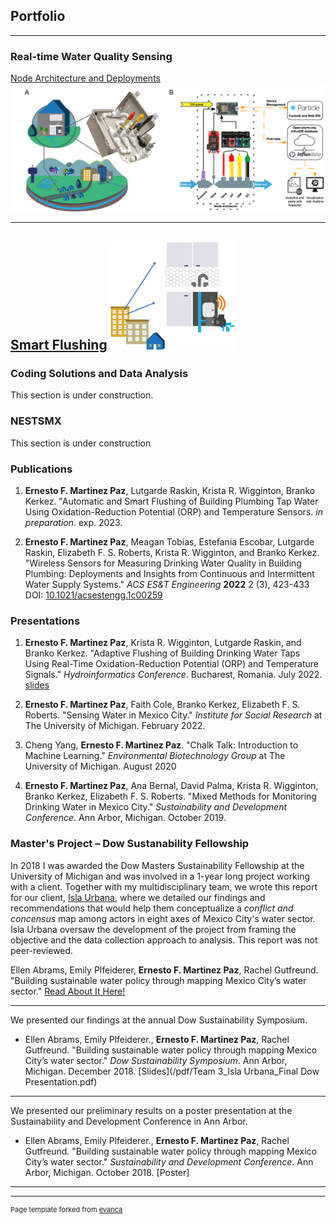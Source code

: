 ## Portfolio

---

### Real-time Water Quality Sensing

[Node Architecture and Deployments](/Project1.html) 
<img src="images/Asset 6@4x.png?raw=true"/>

---
[Smart Flushing]()
<img src="images/smartflushicon.png?raw=true" width="200"/>
---

### Coding Solutions and Data Analysis 
This section is under construction.

### NESTSMX
This section is under construction

### Publications
1. **Ernesto F. Martinez Paz**, Lutgarde Raskin, Krista R. Wigginton, Branko Kerkez. "Automatic and Smart Flushing of Building Plumbing Tap Water Using Oxidation-Reduction Potential (ORP) and Temperature Sensors. _in preparation_. exp. 2023.

1. **Ernesto F. Martinez Paz**, Meagan Tobias, Estefania Escobar, Lutgarde Raskin, Elizabeth F. S. Roberts, Krista R. Wigginton, and Branko Kerkez. "Wireless Sensors for Measuring Drinking Water Quality in Building Plumbing: Deployments and Insights from Continuous and Intermittent Water Supply Systems." _ACS ES&T Engineering_ **2022** 2 (3), 423-433
DOI: [10.1021/acsestengg.1c00259](https://pubs.acs.org/doi/abs/10.1021/acsestengg.1c00259)


### Presentations
1. **Ernesto F. Martinez Paz**, Krista R. Wigginton, Lutgarde Raskin, and Branko Kerkez. "Adaptive Flushing of Building Drinking Water Taps Using Real-Time Oxidation-Reduction Potential (ORP) and Temperature Signals." _Hydroinformatics Conference_. Bucharest, Romania. July 2022. [slides](/pdf/hic2022_martinezpaz.pdf) 

2. **Ernesto F. Martinez Paz**, Faith Cole, Branko Kerkez, Elizabeth F. S. Roberts. "Sensing Water in Mexico City." _Institute for Social Research_ at The University of Michigan. February 2022.

2. Cheng Yang, **Ernesto F. Martinez Paz**. "Chalk Talk: Introduction to Machine Learning." _Environmental Biotechnology Group_ at The University of Michigan. August 2020 

3. **Ernesto F. Martinez Paz**, Ana Bernal, David Palma, Krista R. Wigginton, Branko Kerkez, Elizabeth F. S. Roberts. "Mixed Methods for Monitoring Drinking Water in Mexico City." _Sustainability and Development Conference_. Ann Arbor, Michigan. October 2019.

### Master's Project – Dow Sustanability Fellowship

In 2018 I was awarded the Dow Masters Sustainability Fellowship at the University of Michigan and was involved in a 1-year long project working with a client. Together with my multidisciplinary team, we wrote this report for our client, [Isla Urbana](https://islaurbana.org/english/), where we detailed our findings and recommendations that would help them conceptualize a _conflict and concensus_ map among actors in eight axes of Mexico City's water sector. Isla Urbana oversaw the development of the project from framing the objective and the data collection approach to analysis. This report was not peer-reviewed.

Ellen Abrams, Emily Plfeiderer, **Ernesto F. Martinez Paz**, Rachel Gutfreund. "Building sustainable water policy through mapping Mexico City’s water sector." [Read About It Here!](https://graham.umich.edu/activity/18066)

---

We presented our findings at the annual Dow Sustainability Symposium.
- Ellen Abrams, Emily Plfeiderer., **Ernesto F. Martinez Paz**, Rachel Gutfreund. "Building sustainable water policy through mapping Mexico City’s water sector." _Dow Sustainability Symposium_. Ann Arbor, Michigan. December 2018. [Slides](/pdf/Team 3_Isla Urbana_Final Dow Presentation.pdf)
---
We presented our preliminary results on a poster presentation at the Sustainability and Development Conference in Ann Arbor.
- Ellen Abrams, Emily Plfeiderer., **Ernesto F. Martinez Paz**, Rachel Gutfreund. "Building sustainable water policy through mapping Mexico City’s water sector." _Sustainability and Development Conference_. Ann Arbor, Michigan. October 2018. [Poster]
---




---
<p style="font-size:11px">Page template forked from <a href="https://github.com/evanca/quick-portfolio">evanca</a></p>
<!-- Remove above link if you don't want to attibute -->
